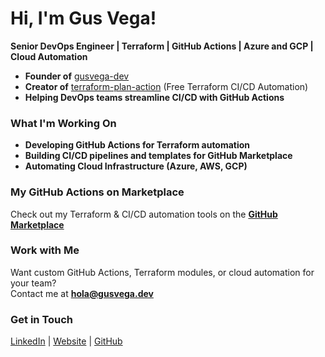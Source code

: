 <!--
**gusvega/gusvega** is a ✨ _special_ ✨ repository because its `README.md` (this file) appears on your GitHub profile.

Here are some ideas to get you started:

- 🔭 I’m currently working on ...
- 🌱 I’m currently learning ...
- 👯 I’m looking to collaborate on ...
- 🤔 I’m looking for help with ...
- 💬 Ask me about ...
- 📫 How to reach me: ...
- 😄 Pronouns: ...
- ⚡ Fun fact: ... 
-->

# Hi, I'm Gus Vega!  
**Senior DevOps Engineer | Terraform | GitHub Actions | Azure and GCP | Cloud Automation**

-  **Founder of** [gusvega-dev](https://github.com/gusvega-dev)  
-  **Creator of** [terraform-plan-action](https://github.com/gusvega-dev/terraform-plan-action) (Free Terraform CI/CD Automation)  
-  **Helping DevOps teams streamline CI/CD with GitHub Actions**  

###  What I'm Working On
- **Developing GitHub Actions for Terraform automation**
- **Building CI/CD pipelines and templates for GitHub Marketplace**
- **Automating Cloud Infrastructure (Azure, AWS, GCP)**

###  My GitHub Actions on Marketplace  
Check out my Terraform & CI/CD automation tools on the **[GitHub Marketplace](https://github.com/marketplace?query=gusvega)**

###  Work with Me
Want custom GitHub Actions, Terraform modules, or cloud automation for your team?  
 Contact me at **hola@gusvega.dev**  

###  Get in Touch
[LinkedIn](https://www.linkedin.com/in/gusvega/) | [Website](https://gusvega.dev) | [GitHub](https://github.com/gusvega)


